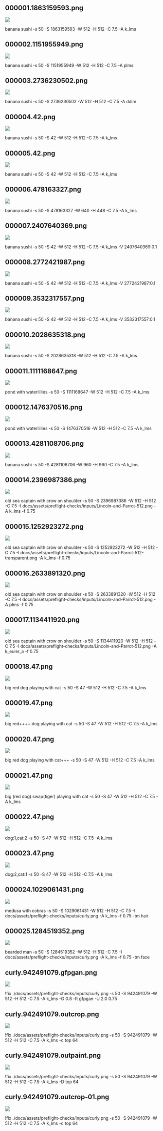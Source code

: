 ## 000001.1863159593.png
![](000001.1863159593.png)

banana sushi -s 50 -S 1863159593 -W 512 -H 512 -C 7.5 -A k_lms
## 000002.1151955949.png
![](000002.1151955949.png)

banana sushi -s 50 -S 1151955949 -W 512 -H 512 -C 7.5 -A plms
## 000003.2736230502.png
![](000003.2736230502.png)

banana sushi -s 50 -S 2736230502 -W 512 -H 512 -C 7.5 -A ddim
## 000004.42.png
![](000004.42.png)

banana sushi -s 50 -S 42 -W 512 -H 512 -C 7.5 -A k_lms
## 000005.42.png
![](000005.42.png)

banana sushi -s 50 -S 42 -W 512 -H 512 -C 7.5 -A k_lms
## 000006.478163327.png
![](000006.478163327.png)

banana sushi -s 50 -S 478163327 -W 640 -H 448 -C 7.5 -A k_lms
## 000007.2407640369.png
![](000007.2407640369.png)

banana sushi -s 50 -S 42 -W 512 -H 512 -C 7.5 -A k_lms -V 2407640369:0.1
## 000008.2772421987.png
![](000008.2772421987.png)

banana sushi -s 50 -S 42 -W 512 -H 512 -C 7.5 -A k_lms -V 2772421987:0.1
## 000009.3532317557.png
![](000009.3532317557.png)

banana sushi -s 50 -S 42 -W 512 -H 512 -C 7.5 -A k_lms -V 3532317557:0.1
## 000010.2028635318.png
![](000010.2028635318.png)

banana sushi -s 50 -S 2028635318 -W 512 -H 512 -C 7.5 -A k_lms
## 000011.1111168647.png
![](000011.1111168647.png)

pond with waterlillies -s 50 -S 1111168647 -W 512 -H 512 -C 7.5 -A k_lms
## 000012.1476370516.png
![](000012.1476370516.png)

pond with waterlillies -s 50 -S 1476370516 -W 512 -H 512 -C 7.5 -A k_lms
## 000013.4281108706.png
![](000013.4281108706.png)

banana sushi -s 50 -S 4281108706 -W 960 -H 960 -C 7.5 -A k_lms
## 000014.2396987386.png
![](000014.2396987386.png)

old sea captain with crow on shoulder -s 50 -S 2396987386 -W 512 -H 512 -C 7.5 -I docs/assets/preflight-checks/inputs/Lincoln-and-Parrot-512.png -A k_lms -f 0.75
## 000015.1252923272.png
![](000015.1252923272.png)

old sea captain with crow on shoulder -s 50 -S 1252923272 -W 512 -H 512 -C 7.5 -I docs/assets/preflight-checks/inputs/Lincoln-and-Parrot-512-transparent.png -A k_lms -f 0.75
## 000016.2633891320.png
![](000016.2633891320.png)

old sea captain with crow on shoulder -s 50 -S 2633891320 -W 512 -H 512 -C 7.5 -I docs/assets/preflight-checks/inputs/Lincoln-and-Parrot-512.png -A plms -f 0.75
## 000017.1134411920.png
![](000017.1134411920.png)

old sea captain with crow on shoulder -s 50 -S 1134411920 -W 512 -H 512 -C 7.5 -I docs/assets/preflight-checks/inputs/Lincoln-and-Parrot-512.png -A k_euler_a -f 0.75
## 000018.47.png
![](000018.47.png)

big red dog playing with cat -s 50 -S 47 -W 512 -H 512 -C 7.5 -A k_lms
## 000019.47.png
![](000019.47.png)

big red++++ dog playing with cat -s 50 -S 47 -W 512 -H 512 -C 7.5 -A k_lms
## 000020.47.png
![](000020.47.png)

big red dog playing with cat+++ -s 50 -S 47 -W 512 -H 512 -C 7.5 -A k_lms
## 000021.47.png
![](000021.47.png)

big (red dog).swap(tiger) playing with cat -s 50 -S 47 -W 512 -H 512 -C 7.5 -A k_lms
## 000022.47.png
![](000022.47.png)

dog:1,cat:2 -s 50 -S 47 -W 512 -H 512 -C 7.5 -A k_lms
## 000023.47.png
![](000023.47.png)

dog:2,cat:1 -s 50 -S 47 -W 512 -H 512 -C 7.5 -A k_lms
## 000024.1029061431.png
![](000024.1029061431.png)

medusa with cobras -s 50 -S 1029061431 -W 512 -H 512 -C 7.5 -I docs/assets/preflight-checks/inputs/curly.png -A k_lms -f 0.75 -tm hair
## 000025.1284519352.png
![](000025.1284519352.png)

bearded man -s 50 -S 1284519352 -W 512 -H 512 -C 7.5 -I docs/assets/preflight-checks/inputs/curly.png -A k_lms -f 0.75 -tm face
## curly.942491079.gfpgan.png
![](curly.942491079.gfpgan.png)

!fix ./docs/assets/preflight-checks/inputs/curly.png -s 50 -S 942491079 -W 512 -H 512 -C 7.5 -A k_lms -G 0.8 -ft gfpgan -U 2.0 0.75
## curly.942491079.outcrop.png
![](curly.942491079.outcrop.png)

!fix ./docs/assets/preflight-checks/inputs/curly.png -s 50 -S 942491079 -W 512 -H 512 -C 7.5 -A k_lms -c top 64
## curly.942491079.outpaint.png
![](curly.942491079.outpaint.png)

!fix ./docs/assets/preflight-checks/inputs/curly.png -s 50 -S 942491079 -W 512 -H 512 -C 7.5 -A k_lms -D top 64
## curly.942491079.outcrop-01.png
![](curly.942491079.outcrop-01.png)

!fix ./docs/assets/preflight-checks/inputs/curly.png -s 50 -S 942491079 -W 512 -H 512 -C 7.5 -A k_lms -c top 64
